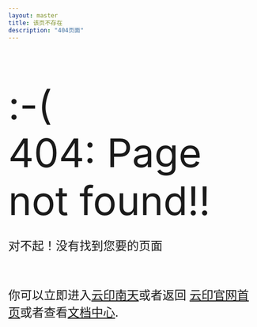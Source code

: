 ```yaml
---
layout: master
title: 该页不存在
description: "404页面"
---
```

<div class="container" style="margin-top:80px">
	<div class="row">
	      <div class="col-md-12 text-center" >
	            <span style="font-size:80px;">:-(</span>
	      </div>
	</div>
	<div class="row">
	      <div class="col-md-12 text-center" >
	            <span style="font-size:80px;">404: Page not found!!</span>
	      </div>
	</div>
	<div class="row">
	  <div class="col-md-12 text-center">
	    <p style="font-size: 24px">对不起！没有找到您要的页面</p><br/>
          <p style="font-size: 24px">你可以立即进入<a href="http://yunyin.org" title="进入云印南天">云印南天</a>或者返回 <a href="{{site.url}}">云印官网首页</a>或者查看<a href="{{site.url}}/pages">文档中心</a>.</p>            	    
	  </div>
	</div>
</div>